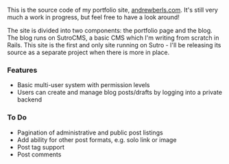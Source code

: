 This is the source code of my portfolio site, [andrewberls.com](http://www.andrewberls.com). It's still very much a work in progress, but feel free to have a look around!  

The site is divided into two components: the portfolio page and the blog. The blog runs on SutroCMS, a basic CMS which I'm writing from scratch in Rails. This site is the first and only site running on Sutro - I'll be releasing its source as a separate project when there is more in place.

### Features
* Basic multi-user system with permission levels
* Users can create and manage blog posts/drafts by logging into a private backend


### To Do
* Pagination of administrative and public post listings
* Add ability for other post formats, e.g. solo link or image
* Post tag support
* Post comments